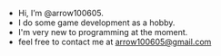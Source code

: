 - Hi, I’m @arrow100605.
- I do some game development as a hobby.
- I'm very new to programming at the moment.
- feel free to contact me at arrow100605@gmail.com

<!---
arrow100605/arrow100605 is a ✨ special ✨ repository because its `README.md` (this file) appears on your GitHub profile.
You can click the Preview link to take a look at your changes.
--->
